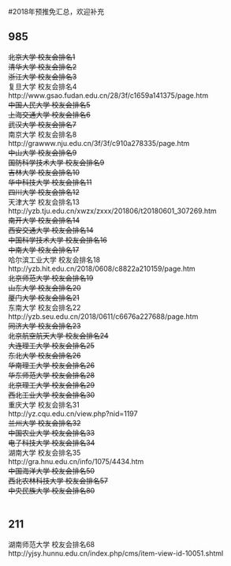 #2018年预推免汇总，欢迎补充<br/>
<h2>985</h2>
<s>北京大学 校友会排名1</s><br/>
<s>清华大学 校友会排名2</s><br/>
<s>浙江大学 校友会排名3</s><br/>
复旦大学 校友会排名4<br/>
http://www.gsao.fudan.edu.cn/28/3f/c1659a141375/page.htm<br/>
<s>中国人民大学 校友会排名5</s><br/>
<s>上海交通大学 校友会排名6</s><br/>
<s>武汉大学 校友会排名7</s><br/>
南京大学 校友会排名8<br/>
http://grawww.nju.edu.cn/3f/3f/c910a278335/page.htm<br/>
<s>中山大学 校友会排名9</s><br/>
<s>国防科学技术大学 校友会排名9</s><br/>
<s>吉林大学 校友会排名10</s><br/>
<s>华中科技大学 校友会排名11</s><br/>
<s>四川大学 校友会排名12</s><br/>
天津大学 校友会排名13<br/>
http://yzb.tju.edu.cn/xwzx/zxxx/201806/t20180601_307269.htm<br/>
<s>南开大学 校友会排名14</s><br/>
<s>西安交通大学 校友会排名14</s><br/>
<s>中国科学技术大学 校友会排名16</s><br/>
<s>中南大学 校友会排名17</s><br/>
哈尔滨工业大学 校友会排名18<br/>
http://yzb.hit.edu.cn/2018/0608/c8822a210159/page.htm<br/>
<s>北京师范大学 校友会排名19</s><br/>
<s>山东大学 校友会排名20</s><br/>
<s>厦门大学 校友会排名21</s><br/>
东南大学 校友会排名22<br/>
http://yzb.seu.edu.cn/2018/0611/c6676a227688/page.htm<br/>
<s>同济大学 校友会排名23</s><br/>
<s>北京航空航天大学 校友会排名24</s><br/>
<s>大连理工大学 校友会排名25</s><br/>
<s>东北大学 校友会排名26</s><br/>
<s>华南理工大学 校友会排名26</s><br/>
<s>华东师范大学 校友会排名28</s><br/>
<s>北京理工大学 校友会排名29</s><br/>
<s>西北工业大学 校友会排名30</s><br/>
重庆大学 校友会排名31<br/>
http://yz.cqu.edu.cn/view.php?nid=1197<br/>
<s>兰州大学 校友会排名32</s><br/>
<s>中国农业大学 校友会排名33</s><br/>
<s>电子科技大学 校友会排名34</s><br/>
湖南大学 校友会排名35<br/>
http://gra.hnu.edu.cn/info/1075/4434.htm <br/>
<s>中国海洋大学 校友会排名50</s><br/>
<s>西北农林科技大学 校友会排名57</s><br/>
<s>中央民族大学 校友会排名80</s><br/><br/>
<h2>211</h2>
湖南师范大学 校友会排名68<br/>
http://yjsy.hunnu.edu.cn/index.php/cms/item-view-id-10051.shtml<br/>
